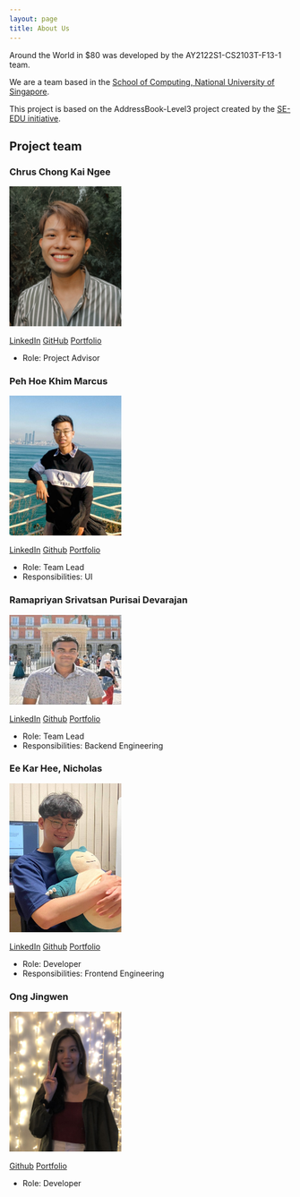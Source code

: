 ```yaml
---
layout: page
title: About Us
---
```

Around the World in $80 was developed by the AY2122S1-CS2103T-F13-1 team.

We are a team based in the [School of Computing, National University of Singapore](http://www.comp.nus.edu.sg).

This project is based on the AddressBook-Level3 project created by the [SE-EDU initiative](https://se-education.org).

## Project team

### Chrus Chong Kai Ngee

<img src="images/chrus-chong.png" width="200px">

[LinkedIn](https://www.linkedin.com/in/chrus-chong/)
[GitHub](https://github.com/chrus-chong)
[Portfolio](team/johndoe.md)

* Role: Project Advisor

### Peh Hoe Khim Marcus

<img src="images/marcuspeh.png" width="200px">

[LinkedIn](https://www.linkedin.com/in/marcuspeh/)
[Github](http://github.com/marcuspeh)
[Portfolio](team/marcuspeh.md)

* Role: Team Lead
* Responsibilities: UI

### Ramapriyan Srivatsan Purisai Devarajan

<img src="images/ramapriyan912001.png" width="200px">

[LinkedIn](https://www.linkedin.com/in/ramapriyansrivatsanpd/)
[Github](https://github.com/ramapriyan912001)
[Portfolio](team/ramapriyansrivatsanpurisaidevarajan.md)

* Role: Team Lead
* Responsibilities: Backend Engineering

### Ee Kar Hee, Nicholas

<img src="images/kheekheekhee.png" width="200px">

[LinkedIn](https://www.linkedin.com/in/ekhn/)
[Github](http://github.com/kheekheekhee)
[Portfolio](team/johndoe.md)

* Role: Developer
* Responsibilities: Frontend Engineering

### Ong Jingwen

<img src="images/jingwencloud.png" width="200px">

[Github](http://github.com/Jingwencloud)
[Portfolio](team/johndoe.md)

* Role: Developer

